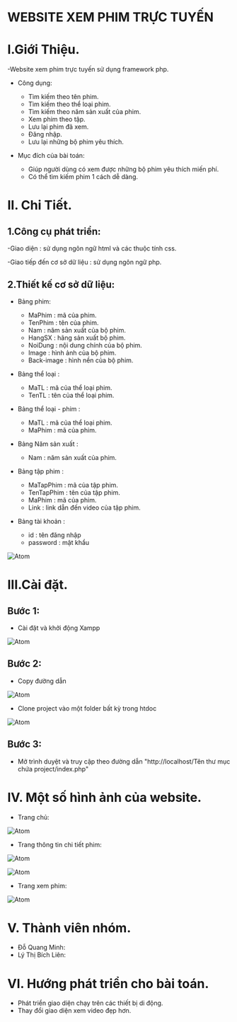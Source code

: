#                                                      WEBSITE XEM PHIM TRỰC TUYẾN

# I.Giới Thiệu. 

-Website xem phim trực tuyến sử dụng framework php.

* Công dụng:
  * Tìm kiếm theo tên phim.
  * Tìm kiếm theo thể loại phim.
  * Tìm kiếm theo năm sản xuất của phim.
  * Xem phim theo tập.
  * Lưu lại phim đã xem.
  * Đăng nhập.
  * Lưu lại những bộ phim yêu thích.

* Mục đích của bài toán:
  * Giúp người dùng có xem được những bộ phim yêu thích miến phí.
  * Có thể tìm kiếm phim 1 cách dễ dàng.
 
 # II. Chi Tiết.
 
 ## 1.Công cụ phát triển:
 
 -Giao diện : sử dụng ngôn ngữ html và các thuộc tính css.
 
 -Giao tiếp đến cơ sở dữ liệu : sử dụng ngôn ngữ php.
 
 ## 2.Thiết kế cơ sở dữ liệu:
 
 * Bảng phim:
   * MaPhim : mã của phim.
   * TenPhim : tên của phim.
   * Nam : năm sản xuất của bộ phim.
   * HangSX : hãng sản xuất bộ phim.
   * NoiDung : nội dung chính của bộ phim.
   * Image : hình ảnh của bộ phim.
   * Back-image : hình nền của bộ phim.
   
 * Bảng thể loại : 
   * MaTL : mã của thể loại phim.
   * TenTL : tên của thể loại phim.
  
 * Bảng thể loại - phim :
   * MaTL : mã của thể loại phim.
   * MaPhim : mã của phim.
   
 * Bảng Năm sản xuất :
   * Nam : năm sản xuất của phim.
   
 * Bảng tập phim :
   * MaTapPhim : mã của tập phim.
   * TenTapPhim : tên của tập phim.
   * MaPhim : mã của phim.
   * Link : link dẫn đến video của tập phim.
   
 * Bảng tài khoản :
   * id : tên đăng nhập
   * password : mật khẩu
   
 ![Atom](https://github.com/QuangMinh98/qminh/blob/master/anh/csdl.png)
 
 # III.Cài đặt.
 
 ## Bước 1:
 
* Cài đặt và khởi động Xampp

![Atom](https://github.com/QuangMinh98/qminh/blob/master/anh/xampp.png)

## Bước 2:

* Copy đường dẫn

![Atom](https://github.com/QuangMinh98/qminh/blob/master/anh/copy.png)

* Clone project vào một folder bất kỳ trong htdoc

![Atom](https://github.com/QuangMinh98/qminh/blob/master/anh/clone.png)

## Bước 3:

* Mở trình duyệt và truy cập theo đường dẫn "http://localhost/Tên thư mục chứa project/index.php"

# IV. Một số hình ảnh của website.

* Trang chủ:

![Atom](https://github.com/QuangMinh98/qminh/blob/master/anh/index.png)

* Trang thông tin chi tiết phim:

![Atom](https://github.com/QuangMinh98/qminh/blob/master/anh/detail1.png)

![Atom](https://github.com/QuangMinh98/qminh/blob/master/anh/detail2.png)

* Trang xem phim:

![Atom](https://github.com/QuangMinh98/qminh/blob/master/anh/view.png)

# V. Thành viên nhóm.

* Đỗ Quang Minh:
* Lý Thị Bích Liên:

# VI. Hướng phát triển cho bài toán.

* Phát triển giao diện chạy trên các thiết bị di động.
* Thay đổi giao diện xem video đẹp hơn.





